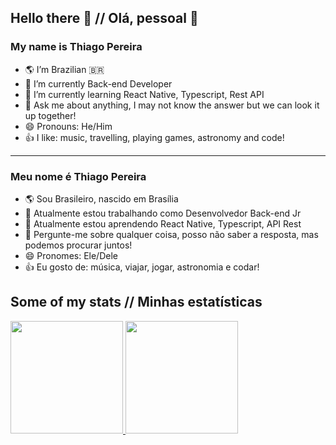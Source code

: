 ## Hello there 👋 // Olá, pessoal 👋

### My name is Thiago Pereira
 - 🌎 I’m Brazilian 🇧🇷
 - 🔭 I’m currently Back-end Developer
 - 🌱 I’m currently learning React Native, Typescript, Rest API
 - 💬 Ask me about anything, I may not know the answer but we can look it up together!
 - 😄 Pronouns: He/Him
 - 👍 I like: music, travelling, playing games, astronomy and code!
---
### Meu nome é Thiago Pereira
 - 🌎 Sou Brasileiro, nascido em Brasília
 - 🔭 Atualmente estou trabalhando como Desenvolvedor Back-end Jr
 - 🌱 Atualmente estou aprendendo React Native, Typescript, API Rest 
 - 💬 Pergunte-me sobre qualquer coisa, posso não saber a resposta, mas podemos procurar juntos!
 - 😄 Pronomes: Ele/Dele
 - 👍 Eu gosto de: música, viajar, jogar, astronomia e codar!

## Some of my stats // Minhas estatísticas

<div>
  <a href="https://github.com/thithips">
  <img height="180em" src="https://github-readme-stats.vercel.app/api?username=thithips&show_icons=true&theme=dark&include_all_commits=true&count_private=true" />
  <img height="180em" src="https://github-readme-stats.vercel.app/api/top-langs/?username=thithips&layout=compact&langs_count=16&theme=dark" />
</div>
